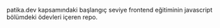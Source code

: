 patika.dev kapsamındaki başlangıç seviye frontend eğitiminin javascript bölümdeki ödevleri içeren repo.

